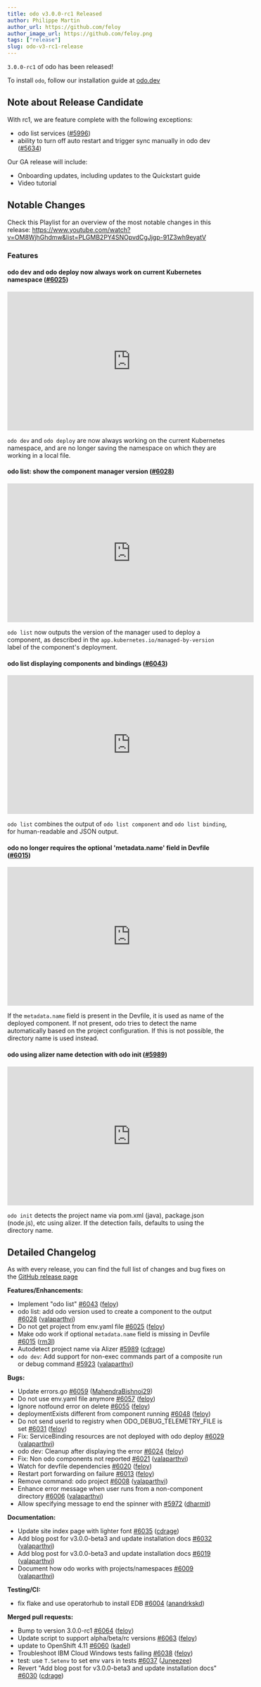 ```yaml
---
title: odo v3.0.0-rc1 Released
author: Philippe Martin
author_url: https://github.com/feloy
author_image_url: https://github.com/feloy.png
tags: ["release"]
slug: odo-v3-rc1-release
---
```


`3.0.0-rc1` of odo has been released!

<!--truncate-->

To install `odo`, follow our installation guide at [odo.dev](../docs/overview/installation)

## Note about Release Candidate

With rc1, we are feature complete with the following exceptions:
- odo list services ([\#5996](https://github.com/redhat-developer/odo/pull/5996))
- ability to turn off auto restart and trigger sync manually in odo dev ([\#5634](https://github.com/redhat-developer/odo/pull/5634))

Our GA release will include:
- Onboarding updates, including updates to the Quickstart guide
- Video tutorial

## Notable Changes

Check this Playlist for an overview of the most notable changes in this release:
https://www.youtube.com/watch?v=OM8WjhGhdmw&list=PLGMB2PY4SNOpvdCgJjgp-91Z3wh9eyatV

### Features

#### odo dev and odo deploy now always work on current Kubernetes namespace ([#6025](https://github.com/redhat-developer/odo/pull/6025))

<iframe width="560" height="315" src="https://www.youtube.com/embed/OM8WjhGhdmw" title="YouTube video player" frameborder="0" allow="accelerometer; autoplay; clipboard-write; encrypted-media; gyroscope; picture-in-picture" allowfullscreen></iframe>

`odo dev` and `odo deploy` are now always working on the current Kubernetes namespace, and are no longer saving the namespace on which they are working in a local file.

#### odo list: show the component manager version ([#6028](https://github.com/redhat-developer/odo/pull/6028))

<iframe width="560" height="315" src="https://www.youtube.com/embed/vJsCink8M-w" title="YouTube video player" frameborder="0" allow="accelerometer; autoplay; clipboard-write; encrypted-media; gyroscope; picture-in-picture" allowfullscreen></iframe>

`odo list` now outputs the version of the manager used to deploy a component, as described in the `app.kubernetes.io/managed-by-version` label of the component's deployment.

#### odo list displaying components and bindings ([#6043](https://github.com/redhat-developer/odo/pull/6043))

<iframe width="560" height="315" src="https://www.youtube.com/embed/aWxb_GXLW_w" title="YouTube video player" frameborder="0" allow="accelerometer; autoplay; clipboard-write; encrypted-media; gyroscope; picture-in-picture" allowfullscreen></iframe>

`odo list` combines the output of `odo list component` and `odo list binding`, for human-readable and JSON output.

#### odo no longer requires the optional 'metadata.name' field in Devfile ([#6015](https://github.com/redhat-developer/odo/pull/6015))

<iframe width="560" height="315" src="https://www.youtube.com/embed/20QOOAwil8M" title="YouTube video player" frameborder="0" allow="accelerometer; autoplay; clipboard-write; encrypted-media; gyroscope; picture-in-picture" allowfullscreen></iframe>

If the `metadata.name` field is present in the Devfile, it is used as name of the deployed component. If not present, odo tries to detect the name automatically based on the project configuration. If this is not possible, the directory name is used instead.

#### odo using alizer name detection with odo init ([#5989](https://github.com/redhat-developer/odo/pull/5989))

<iframe width="560" height="315" src="https://www.youtube.com/embed/q5pNWLSjhk8" title="YouTube video player" frameborder="0" allow="accelerometer; autoplay; clipboard-write; encrypted-media; gyroscope; picture-in-picture" allowfullscreen></iframe>

`odo init` detects the project name via pom.xml (java), package.json (node.js), etc using alizer. If the detection fails, defaults to using the directory name.

## Detailed Changelog

As with every release, you can find the full list of changes and bug fixes on the [GitHub release page](https://github.com/redhat-developer/odo/releases/tag/v3.0.0-rc1)


**Features/Enhancements:**

- Implement "odo list" [\#6043](https://github.com/redhat-developer/odo/pull/6043) ([feloy](https://github.com/feloy))
- odo list: add odo version used to create a component to the output [\#6028](https://github.com/redhat-developer/odo/pull/6028) ([valaparthvi](https://github.com/valaparthvi))
- Do not get project from env.yaml file [\#6025](https://github.com/redhat-developer/odo/pull/6025) ([feloy](https://github.com/feloy))
- Make odo work if optional `metadata.name` field is missing in Devfile [\#6015](https://github.com/redhat-developer/odo/pull/6015) ([rm3l](https://github.com/rm3l))
- Autodetect project name via Alizer [\#5989](https://github.com/redhat-developer/odo/pull/5989) ([cdrage](https://github.com/cdrage))
- `odo dev`: Add support for non-exec commands part of a composite run or debug command [\#5923](https://github.com/redhat-developer/odo/pull/5923) ([valaparthvi](https://github.com/valaparthvi))

**Bugs:**

- Update errors.go [\#6059](https://github.com/redhat-developer/odo/pull/6059) ([MahendraBishnoi29](https://github.com/MahendraBishnoi29))
- Do not use env.yaml file anymore [\#6057](https://github.com/redhat-developer/odo/pull/6057) ([feloy](https://github.com/feloy))
- Ignore notfound error on delete [\#6055](https://github.com/redhat-developer/odo/pull/6055) ([feloy](https://github.com/feloy))
- deploymentExists different from component running [\#6048](https://github.com/redhat-developer/odo/pull/6048) ([feloy](https://github.com/feloy))
- Do not send userId to registry when ODO\_DEBUG\_TELEMETRY\_FILE is set [\#6031](https://github.com/redhat-developer/odo/pull/6031) ([feloy](https://github.com/feloy))
- Fix: ServiceBinding resources are not deployed with odo deploy [\#6029](https://github.com/redhat-developer/odo/pull/6029) ([valaparthvi](https://github.com/valaparthvi))
- odo dev: Cleanup after displaying the error [\#6024](https://github.com/redhat-developer/odo/pull/6024) ([feloy](https://github.com/feloy))
- Fix: Non odo components not reported [\#6021](https://github.com/redhat-developer/odo/pull/6021) ([valaparthvi](https://github.com/valaparthvi))
- Watch for devfile dependencies [\#6020](https://github.com/redhat-developer/odo/pull/6020) ([feloy](https://github.com/feloy))
- Restart port forwarding on failure [\#6013](https://github.com/redhat-developer/odo/pull/6013) ([feloy](https://github.com/feloy))
- Remove command: odo project [\#6008](https://github.com/redhat-developer/odo/pull/6008) ([valaparthvi](https://github.com/valaparthvi))
- Enhance error message when user runs from a non-component directory [\#6006](https://github.com/redhat-developer/odo/pull/6006) ([valaparthvi](https://github.com/valaparthvi))
- Allow specifying message to end the spinner with [\#5972](https://github.com/redhat-developer/odo/pull/5972) ([dharmit](https://github.com/dharmit))

**Documentation:**

- Update site index page with lighter font [\#6035](https://github.com/redhat-developer/odo/pull/6035) ([cdrage](https://github.com/cdrage))
-  Add blog post for v3.0.0-beta3 and update installation docs [\#6032](https://github.com/redhat-developer/odo/pull/6032) ([valaparthvi](https://github.com/valaparthvi))
- Add blog post for v3.0.0-beta3 and update installation docs [\#6019](https://github.com/redhat-developer/odo/pull/6019) ([valaparthvi](https://github.com/valaparthvi))
- Document how odo works with projects/namespaces [\#6009](https://github.com/redhat-developer/odo/pull/6009) ([valaparthvi](https://github.com/valaparthvi))

**Testing/CI:**

- fix flake and use operatorhub to install EDB [\#6004](https://github.com/redhat-developer/odo/pull/6004) ([anandrkskd](https://github.com/anandrkskd))

**Merged pull requests:**

- Bump to version 3.0.0-rc1 [\#6064](https://github.com/redhat-developer/odo/pull/6064) ([feloy](https://github.com/feloy))
- Update script to support alpha/beta/rc versions [\#6063](https://github.com/redhat-developer/odo/pull/6063) ([feloy](https://github.com/feloy))
- update to OpenShift 4.11 [\#6060](https://github.com/redhat-developer/odo/pull/6060) ([kadel](https://github.com/kadel))
- Troubleshoot IBM Cloud Windows tests failing [\#6038](https://github.com/redhat-developer/odo/pull/6038) ([feloy](https://github.com/feloy))
- test: use `T.Setenv` to set env vars in tests [\#6037](https://github.com/redhat-developer/odo/pull/6037) ([Juneezee](https://github.com/Juneezee))
- Revert "Add blog post for v3.0.0-beta3 and update installation docs" [\#6030](https://github.com/redhat-developer/odo/pull/6030) ([cdrage](https://github.com/cdrage))
